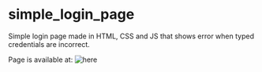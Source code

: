 # simple_login_page
Simple login page made in HTML, CSS and JS that shows error when typed credentials are incorrect.
  
Page is available at: ![here](A-Rave-Mistake.github.io/simple_login_page/)
